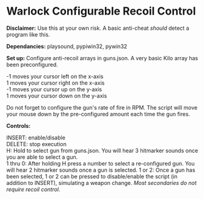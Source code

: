 # Warlock Configurable Recoil Control

**Disclaimer:** Use this at your own risk. A basic anti-cheat _should_ detect a program like this.

**Dependancies:** playsound, pypiwin32, pywin32

**Set up:** Configure anti-recoil arrays in guns.json. A very basic Kilo array has been preconfigured. 

-1 moves your cursor left on the x-axis  
1 moves your cursor right on the x-axis  
-1 moves your cursor  up on the y-axis  
1 moves your cursor down on the y-axis  

Do not forget to configure the gun's rate of fire in RPM. The script will move your mouse down by the pre-configured amount each time the gun fires.


**Controls:** 

INSERT: enable/disable  
DELETE: stop execution  
H: Hold to select gun from guns.json. You will hear 3 hitmarker sounds once you are able to select a gun.  
1 thru 0: After holding H press a number to select a re-configured gun. You will hear 2 hitmarker sounds once a gun is selected.
1 or 2: Once a gun has been selected, 1 or 2 can be pressed to disable/enable the script (in addition to INSERT), simulating a weapon change. _Most secondaries do not require recoil control._  
